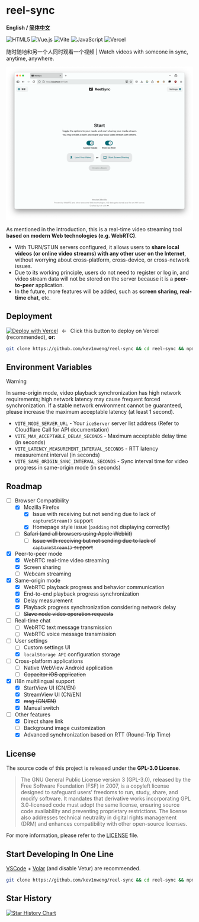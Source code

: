 # reel-sync

**English / [简体中文](README.md)**

![HTML5](https://img.shields.io/badge/html5-%23E34F26.svg?style=for-the-badge&logo=html5&logoColor=white)
![Vue.js](https://img.shields.io/badge/vuejs-%2335495e.svg?style=for-the-badge&logo=vuedotjs&logoColor=%234FC08D)
![Vite](https://img.shields.io/badge/vite-%23646CFF.svg?style=for-the-badge&logo=vite&logoColor=white)
![JavaScript](https://img.shields.io/badge/javascript-%23323330.svg?style=for-the-badge&logo=javascript&logoColor=%23F7DF1E)
![Vercel](https://img.shields.io/badge/vercel-%23000000.svg?style=for-the-badge&logo=vercel&logoColor=white)

随时随地和另一个人同时观看一个视频 | Watch videos with someone in sync, anytime, anywhere.

![ReelSync Screenshot](docs/screenshot.en.png)

As mentioned in the introduction, this is a real-time video streaming tool **based on modern Web technologies (e.g. WebRTC)**.

- With TURN/STUN servers configured, it allows users to **share local videos (or online video streams) with any other user on the Internet**, without worrying about cross-platform, cross-device, or cross-network issues.
- Due to its working principle, users do not need to register or log in, and video stream data will not be stored on the server because it is a **peer-to-peer** application.
- In the future, more features will be added, such as **screen sharing, real-time chat**, etc.

## Deployment

[![Deploy with Vercel](https://vercel.com/button)](https://vercel.com/new/clone?repository-url=https://github.com/kev1nweng/reel-sync&env=VITE_NODE_SERVER_URL&env=VITE_MAX_ACCEPTABLE_DELAY_SECONDS&project-name=reel-sync&repository-name=reel-sync)⠀←⠀Click this button to deploy on Vercel (recommended), **or:**

```bash
git clone https://github.com/kev1nweng/reel-sync && cd reel-sync && npm run build && npm run preview
```

## Environment Variables

> [!Warning]
> In same-origin mode, video playback synchronization has high network requirements; high network latency may cause frequent forced synchronization.
> If a stable network environment cannot be guaranteed, please increase the maximum acceptable latency (at least 1 second).

- `VITE_NODE_SERVER_URL` - Your `iceServer` server list address (Refer to Cloudflare Call for API documentation)
- `VITE_MAX_ACCEPTABLE_DELAY_SECONDS` - Maximum acceptable delay time (in seconds)
- `VITE_LATENCY_MEASUREMENT_INTERVAL_SECONDS` - RTT latency measurement interval (in seconds)
- `VITE_SAME_ORIGIN_SYNC_INTERVAL_SECONDS` - Sync interval time for video progress in same-origin mode (in seconds)

## Roadmap

- [ ] Browser Compatibility
  - [x] Mozilla Firefox
    - [x] Issue with receiving but not sending due to lack of `captureStream()` support
    - [x] Homepage style issue (`padding` not displaying correctly)
  - [ ] ~~Safari (and all browsers using Apple Webkit)~~
    - [ ] ~~Issue with receiving but not sending due to lack of `captureStream()` support~~

- [x] Peer-to-peer mode
  - [x] WebRTC real-time video streaming
  - [x] Screen sharing
  - [ ] Webcam streaming

- [x] Same-origin mode
  - [x] WebRTC playback progress and behavior communication
  - [x] End-to-end playback progress synchronization
  - [x] Delay measurement
  - [x] Playback progress synchronization considering network delay
  - [ ] ~~Slave node video operation requests~~

- [ ] Real-time chat
  - [ ] WebRTC text message transmission
  - [ ] WebRTC voice message transmission

- [ ] User settings
  - [ ] Custom settings UI
  - [x] `localStorage API` configuration storage

- [ ] Cross-platform applications
  - [ ] Native WebView Android application
  - [ ] ~~Capacitor iOS application~~

- [x] i18n multilingual support
  - [x] StartView UI (CN/EN)
  - [x] StreamView UI (CN/EN)
  - [x] ~~msg (CN/EN)~~
  - [x] Manual switch

- [ ] Other features  
  - [x] Direct share link
  - [ ] Background image customization
  - [x] Advanced synchronization based on RTT (Round-Trip Time)

## License

The source code of this project is released under the **GPL-3.0 License**.

> The GNU General Public License version 3 (GPL-3.0), released by the Free Software Foundation (FSF) in 2007, is a copyleft license designed to safeguard users' freedoms to run, study, share, and modify software.
> It mandates that derivative works incorporating GPL 3.0-licensed code must adopt the same license, ensuring source code availability and preventing proprietary restrictions.
> The license also addresses technical neutrality in digital rights management (DRM) and enhances compatibility with other open-source licenses.

For more information, please refer to the [LICENSE](LICENSE) file.

## Start Developing In One Line

[VSCode](https://code.visualstudio.com/) + [Volar](https://marketplace.visualstudio.com/items?itemName=Vue.volar) (and disable Vetur) are recommended.

```bash
git clone https://github.com/kev1nweng/reel-sync && cd reel-sync && npm i
```

## Star History

[![Star History Chart](https://api.star-history.com/svg?repos=kev1nweng/reel-sync&type=Date)](https://www.star-history.com/#kev1nweng/reel-sync&Date)
